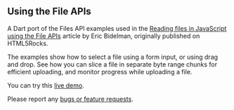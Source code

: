 ## Using the File APIs

A Dart port of the Files API examples used in the
[Reading files in JavaScript using the File APIs](http://www.html5rocks.com/en/tutorials/file/dndfiles/)
article by Eric Bidelman, originally published on HTML5Rocks.

The examples show how to select a file using a form input, or using drag and
drop. See how you can slice a file in separate byte range
chunks for efficient uploading, and monitor progress while uploading a file.

You can try this
[live demo](http://www.dartlang.org/samples/dndfiles/).

Please report any [bugs or feature requests](http://dartbug.com/new).
